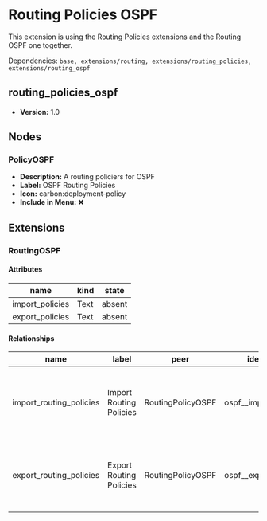 # Routing Policies OSPF

This extension is using the Routing Policies extensions and the Routing OSPF one together.

Dependencies: `base, extensions/routing, extensions/routing_policies, extensions/routing_ospf`

## routing_policies_ospf

- **Version:** 1.0

## Nodes

### PolicyOSPF

- **Description:** A routing policiers for OSPF
- **Label:** OSPF Routing Policies
- **Icon:** carbon:deployment-policy
- **Include in Menu:** ❌

## Extensions

### RoutingOSPF

#### Attributes

| name | kind | state |
| ---- | ---- | ----- |
| import\_policies | Text | absent |
| export\_policies | Text | absent |

#### Relationships

| name | label | peer | identifier | description | kind | cardinality |
| ---- | ----- | ---- | ---------- | ----------- | ---- | ----------- |
| import\_routing\_policies | Import Routing Policies | RoutingPolicyOSPF | ospf\_\_import\_policies | The routing\-policies used by this instance for import\. | Generic | many |
| export\_routing\_policies | Export Routing Policies | RoutingPolicyOSPF | ospf\_\_export\_policies | The routing\-policies used by this instance for export\. | Generic | many |
